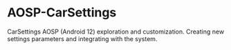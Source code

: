 # AOSP-CarSettings
CarSettings AOSP (Android 12) exploration and customization. Creating new settings parameters and integrating with the system.
